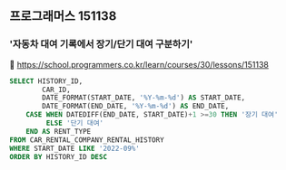 ## 프로그래머스 151138
### '자동차 대여 기록에서 장기/단기 대여 구분하기'
🔗 https://school.programmers.co.kr/learn/courses/30/lessons/151138
```sql
SELECT HISTORY_ID, 
        CAR_ID, 
        DATE_FORMAT(START_DATE, '%Y-%m-%d') AS START_DATE, 
        DATE_FORMAT(END_DATE, '%Y-%m-%d') AS END_DATE,
    CASE WHEN DATEDIFF(END_DATE, START_DATE)+1 >=30 THEN '장기 대여'
         ELSE '단기 대여'
    END AS RENT_TYPE
FROM CAR_RENTAL_COMPANY_RENTAL_HISTORY
WHERE START_DATE LIKE '2022-09%'
ORDER BY HISTORY_ID DESC
```